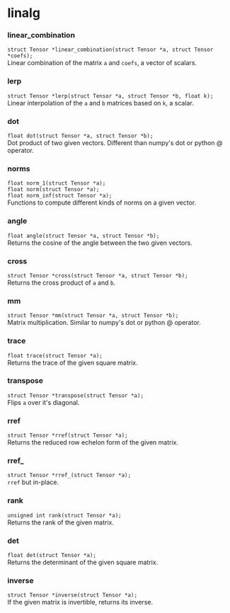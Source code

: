 # linalg
### linear_combination
```struct Tensor *linear_combination(struct Tensor *a, struct Tensor *coefs);```<br/>
Linear combination of the matrix `a` and `coefs`, a vector of scalars.<br/>

### lerp
```struct Tensor *lerp(struct Tensor *a, struct Tensor *b, float k);```<br/>
Linear interpolation of the `a` and `b` matrices based on `k`, a scalar.<br/>

### dot
```float dot(struct Tensor *a, struct Tensor *b);```<br/>
Dot product of two given vectors. Different than numpy's dot or python @ operator.<br/>

### norms
```float norm_1(struct Tensor *a);```<br/>
```float norm(struct Tensor *a);```<br/>
```float norm_inf(struct Tensor *a);```<br/>
Functions to compute different kinds of norms on a given vector.

### angle
```float angle(struct Tensor *a, struct Tensor *b);```<br/>
Returns the cosine of the angle between the two given vectors.

### cross
```struct Tensor *cross(struct Tensor *a, struct Tensor *b);```<br/>
Returns the cross product of `a` and `b`.<br/>

### mm
```struct Tensor *mm(struct Tensor *a, struct Tensor *b);```<br/>
Matrix multiplication. Similar to numpy's dot or python @ operator.

### trace
```float trace(struct Tensor *a);```<br/>
Returns the trace of the given square matrix.

### transpose
```struct Tensor *transpose(struct Tensor *a);```<br/>
Flips `a` over it's diagonal.

### rref
```struct Tensor *rref(struct Tensor *a);```<br/>
Returns the reduced row echelon form of the given matrix.

### rref_
```struct Tensor *rref_(struct Tensor *a);```<br/>
`rref` but in-place.

### rank
```unsigned int rank(struct Tensor *a);```<br/>
Returns the rank of the given matrix.

### det
```float det(struct Tensor *a);```<br/>
Returns the determinant of the given square matrix.

### inverse
```struct Tensor *inverse(struct Tensor *a);```<br/>
If the given matrix is invertible, returns its inverse.
